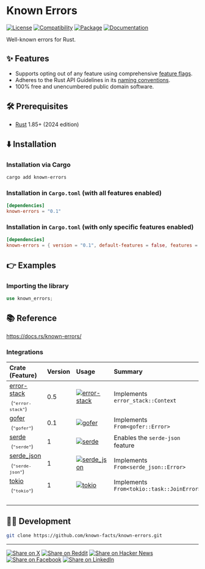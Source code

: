# Known Errors

[![License](https://img.shields.io/badge/license-Public%20Domain-blue.svg)](https://unlicense.org)
[![Compatibility](https://img.shields.io/badge/rust-1.85%2B-blue)](https://blog.rust-lang.org/2025/02/20/Rust-1.85.0/)
[![Package](https://img.shields.io/crates/v/known-errors)](https://crates.io/crates/known-errors)
[![Documentation](https://docs.rs/known-errors/badge.svg)](https://docs.rs/known-errors/)

Well-known errors for Rust.

## ✨ Features

- Supports opting out of any feature using comprehensive [feature flags].
- Adheres to the Rust API Guidelines in its [naming conventions].
- 100% free and unencumbered public domain software.

## 🛠️ Prerequisites

- [Rust](https://rust-lang.org) 1.85+ (2024 edition)

## ⬇️ Installation

### Installation via Cargo

```bash
cargo add known-errors
```

### Installation in `Cargo.toml` (with all features enabled)

```toml
[dependencies]
known-errors = "0.1"
```

### Installation in `Cargo.toml` (with only specific features enabled)

```toml
[dependencies]
known-errors = { version = "0.1", default-features = false, features = ["serde"] }
```

## 👉 Examples

### Importing the library

```rust
use known_errors;
```

## 📚 Reference

https://docs.rs/known-errors/

### Integrations

Crate (Feature) | Version | Usage | Summary
:--- | :--- | :--- | :---
[error-stack] &nbsp;<sub>(`"error-stack"`)</sub> | 0.5 | [![error-stack](https://docs.rs/error-stack/badge.svg)](https://docs.rs/error-stack/) | Implements `error_stack::Context`
[gofer] &nbsp;<sub>(`"gofer"`)</sub> | 0.1 | [![gofer](https://docs.rs/gofer/badge.svg)](https://docs.rs/gofer/) | Implements `From<gofer::Error>`
[serde] &nbsp;<sub>(`"serde"`)</sub> | 1 | [![serde](https://docs.rs/serde/badge.svg)](https://docs.rs/serde/) | Enables the `serde-json` feature
[serde_json] &nbsp;<sub>(`"serde-json"`)</sub> | 1 | [![serde_json](https://docs.rs/serde_json/badge.svg)](https://docs.rs/serde_json/) | Implements `From<serde_json::Error>`
[tokio] &nbsp;<sub>(`"tokio"`)</sub> | 1 | [![tokio](https://docs.rs/tokio/badge.svg)](https://docs.rs/tokio/) | Implements `From<tokio::task::JoinError>`
<img width="220" height="1"/> | <img width="110" height="1"/> | <img width="100" height="1"/> | &nbsp;

## 👨‍💻 Development

```bash
git clone https://github.com/known-facts/known-errors.git
```

---

[![Share on X](https://img.shields.io/badge/share%20on-x-03A9F4?logo=x)](https://x.com/intent/post?url=https://github.com/known-facts/known-errors&text=Known%20Errors)
[![Share on Reddit](https://img.shields.io/badge/share%20on-reddit-red?logo=reddit)](https://reddit.com/submit?url=https://github.com/known-facts/known-errors&title=Known%20Errors)
[![Share on Hacker News](https://img.shields.io/badge/share%20on-hn-orange?logo=ycombinator)](https://news.ycombinator.com/submitlink?u=https://github.com/known-facts/known-errors&t=Known%20Errors)
[![Share on Facebook](https://img.shields.io/badge/share%20on-fb-1976D2?logo=facebook)](https://www.facebook.com/sharer/sharer.php?u=https://github.com/known-facts/known-errors)
[![Share on LinkedIn](https://img.shields.io/badge/share%20on-linkedin-3949AB?logo=linkedin)](https://www.linkedin.com/sharing/share-offsite/?url=https://github.com/known-facts/known-errors)

[feature flags]: https://github.com/known-facts/known-errors/blob/master/lib/known-errors/Cargo.toml
[naming conventions]: https://rust-lang.github.io/api-guidelines/naming.html

[error-stack]: https://crates.io/crates/error-stack
[gofer]: https://crates.io/crates/gofer
[serde]: https://crates.io/crates/serde
[serde_json]: https://crates.io/crates/serde_json
[tokio]: https://crates.io/crates/tokio
